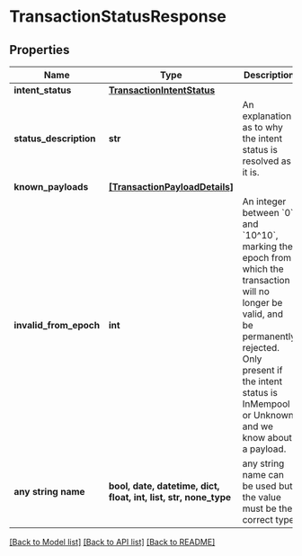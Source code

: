 # TransactionStatusResponse


## Properties
Name | Type | Description | Notes
------------ | ------------- | ------------- | -------------
**intent_status** | [**TransactionIntentStatus**](TransactionIntentStatus.md) |  | 
**status_description** | **str** | An explanation as to why the intent status is resolved as it is.  | 
**known_payloads** | [**[TransactionPayloadDetails]**](TransactionPayloadDetails.md) |  | 
**invalid_from_epoch** | **int** | An integer between &#x60;0&#x60; and &#x60;10^10&#x60;, marking the epoch from which the transaction will no longer be valid, and be permanently rejected. Only present if the intent status is InMempool or Unknown and we know about a payload.  | [optional] 
**any string name** | **bool, date, datetime, dict, float, int, list, str, none_type** | any string name can be used but the value must be the correct type | [optional]

[[Back to Model list]](../README.md#documentation-for-models) [[Back to API list]](../README.md#documentation-for-api-endpoints) [[Back to README]](../README.md)


